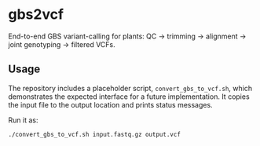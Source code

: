 # gbs2vcf
End-to-end GBS variant-calling for plants: QC → trimming → alignment → joint genotyping → filtered VCFs. 

## Usage

The repository includes a placeholder script, `convert_gbs_to_vcf.sh`, which demonstrates the
expected interface for a future implementation. It copies the input file to the output
location and prints status messages.

Run it as:

```bash
./convert_gbs_to_vcf.sh input.fastq.gz output.vcf
```

